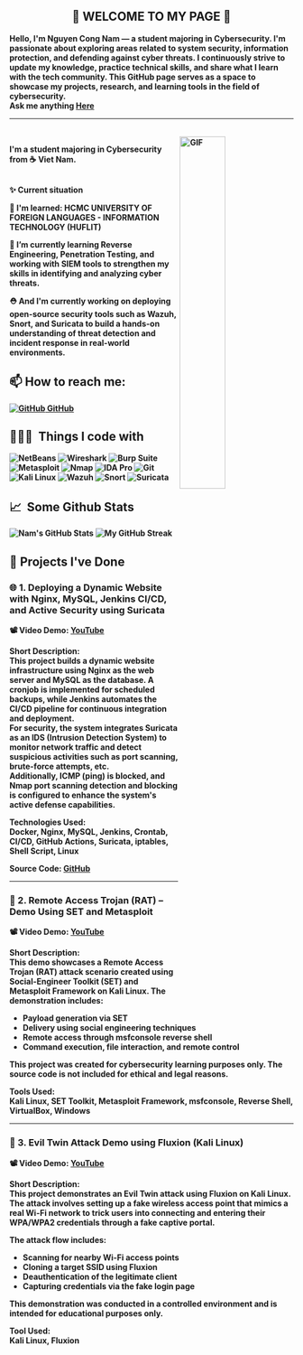<div align="center">
<h2> 👋 <b>WELCOME TO MY PAGE 🚀</h2>
</div>
Hello, I'm Nguyen Cong Nam — a student majoring in Cybersecurity. I'm passionate about exploring areas related to system security, information protection, and defending against cyber threats. I continuously strive to update my knowledge, practice technical skills, and share what I learn with the tech community. This GitHub page serves as a space to showcase my projects, research, and learning tools in the field of cybersecurity. <br>
Ask me anything <a href="https://github.com/trantuankhoabc/trantuankhoabc/issues/new"><b>Here</b></a><br>

---
<br>
<img align="right" alt="GIF" width="40%" src="https://i.pinimg.com/originals/e4/26/70/e426702edf874b181aced1e2fa5c6cde.gif" width="200"/>
<p aligh="left">
  I'm a student majoring in Cybersecurity from ☕️<b> Viet Nam</b>.</p>
</p>
<br>
  ✨ Current situation

🔭 I'm learned: HCMC UNIVERSITY OF FOREIGN LANGUAGES - INFORMATION TECHNOLOGY (HUFLIT) 

🌱 I’m currently learning Reverse Engineering, Penetration Testing, and working with SIEM tools to strengthen my skills in identifying and analyzing cyber threats.

⛑️ And I'm currently working on deploying open-source security tools such as Wazuh, Snort, and Suricata to build a hands-on understanding of threat detection and incident response in real-world environments.
## 📫 How to reach me: 
[![GitHub](https://i.stack.imgur.com/tskMh.png) GitHub](https://github.com/congnam101/congnam101) 
## 👨🏻‍💻 &nbsp;Things I code with ##
<p>
<img alt="NetBeans" src="https://img.shields.io/badge/-NetBeans-1B6AC6?style=flat-square&logo=apache-netbeans-ide&logoColor=white" />
<img alt="Wireshark" src="https://img.shields.io/badge/-Wireshark-1679A7?style=flat-square&logo=wireshark&logoColor=white" />
<img alt="Burp Suite" src="https://img.shields.io/badge/-Burp_Suite-FF7139?style=flat-square&logo=burp-suite&logoColor=white" />
<img alt="Metasploit" src="https://img.shields.io/badge/-Metasploit-4E8CAF?style=flat-square&logo=metasploit&logoColor=white" />
<img alt="Nmap" src="https://img.shields.io/badge/-Nmap-214478?style=flat-square&logo=nmap&logoColor=white" />
<img alt="IDA Pro" src="https://img.shields.io/badge/-IDA_Pro-000000?style=flat-square&logoColor=white" />
<img alt="Git" src="https://img.shields.io/badge/-Git-F05032?style=flat-square&logo=git&logoColor=white" />
<img alt="Kali Linux" src="https://img.shields.io/badge/-Kali_Linux-557C94?style=flat-square&logo=linux&logoColor=white" />
<img alt="Wazuh" src="https://img.shields.io/badge/-Wazuh-0262AB?style=flat-square&logo=data:image/svg+xml;base64,PHN2ZyBmaWxsPSJ3aGl0ZSIgd2lkdGg9IjI0IiBoZWlnaHQ9IjI0IiB2aWV3Qm94PSIwIDAgMjQgMjQiPjxwYXRoIGQ9Ik0xMiAxYy02LjA1IDAtMTEgNC45NS0xMSAxMXM0Ljk1IDExIDExIDExIDExLTQuOTUgMTEtMTEtNC45NS0xMS0xMS0xMXptMi44NiAxMi4yNmwtNC4xNCA0LjE0LTEuNDItMS40MiAyLjcyLTIuNzJ2LTYuNTZoMi44NnY2LjU2eiIvPjwvc3ZnPg==" />
<img alt="Snort" src="https://img.shields.io/badge/-Snort-CC0000?style=flat-square&logo=snort&logoColor=white" />
<img alt="Suricata" src="https://img.shields.io/badge/-Suricata-FF4500?style=flat-square&logo=suricata&logoColor=white" />


</p>

## 📈 &nbsp;Some Github Stats ##
<span align="left">

![Nam's GitHub Stats](https://github-readme-stats.vercel.app/api?username=congnam101&show_icons=true&hide_border=true&bg_color=3D3D3D&title_color=00E6FE&icon_color=00E6FE&text_color=FFFFFF)
</span>
<span align="right">
![My GitHub Streak](http://github-readme-streak-stats.herokuapp.com?user=congnam101&hide_border=true&theme=black-ice&background=3D3D3D&stroke=00E6FE)
</span>


## 📂 Projects I've Done

### 🌐 1. Deploying a Dynamic Website with Nginx, MySQL, Jenkins CI/CD, and Active Security using Suricata

📽️ Video Demo: [YouTube](https://youtu.be/Mi-IkF9fDug?si=muNPkFQBFcd5Y29f)

Short Description:  
This project builds a dynamic website infrastructure using Nginx as the web server and MySQL as the database. A cronjob is implemented for scheduled backups, while Jenkins automates the CI/CD pipeline for continuous integration and deployment.  
For security, the system integrates Suricata as an IDS (Intrusion Detection System) to monitor network traffic and detect suspicious activities such as port scanning, brute-force attempts, etc.  
Additionally, ICMP (ping) is blocked, and Nmap port scanning detection and blocking is configured to enhance the system's active defense capabilities.

Technologies Used:  
Docker, Nginx, MySQL, Jenkins, Crontab, CI/CD, GitHub Actions, Suricata, iptables, Shell Script, Linux

Source Code: [GitHub](https://github.com/congnam101/website-nginx-mysql)

---

### 🐀 2. Remote Access Trojan (RAT) – Demo Using SET and Metasploit

📽️ Video Demo: [YouTube](https://youtu.be/kowgmcemsR8?si=z2mFRdBCcIS0KNNh)

Short Description:  
This demo showcases a Remote Access Trojan (RAT) attack scenario created using Social-Engineer Toolkit (SET) and Metasploit Framework on Kali Linux. The demonstration includes:

- Payload generation via SET  
- Delivery using social engineering techniques  
- Remote access through msfconsole reverse shell  
- Command execution, file interaction, and remote control  

This project was created for cybersecurity learning purposes only. The source code is not included for ethical and legal reasons.

Tools Used:  
Kali Linux, SET Toolkit, Metasploit Framework, msfconsole, Reverse Shell, VirtualBox, Windows

---

### 📡 3. Evil Twin Attack Demo using Fluxion (Kali Linux)

📽️ Video Demo: [YouTube](https://youtu.be/gZpFKklw5X4?si=5y92SP_0KZwiaE2n)

Short Description:  
This project demonstrates an Evil Twin attack using Fluxion on Kali Linux. The attack involves setting up a fake wireless access point that mimics a real Wi-Fi network to trick users into connecting and entering their WPA/WPA2 credentials through a fake captive portal.

The attack flow includes:  
- Scanning for nearby Wi-Fi access points  
- Cloning a target SSID using Fluxion  
- Deauthentication of the legitimate client  
- Capturing credentials via the fake login page  

This demonstration was conducted in a controlled environment and is intended for educational purposes only.

Tool Used:  
Kali Linux, Fluxion


